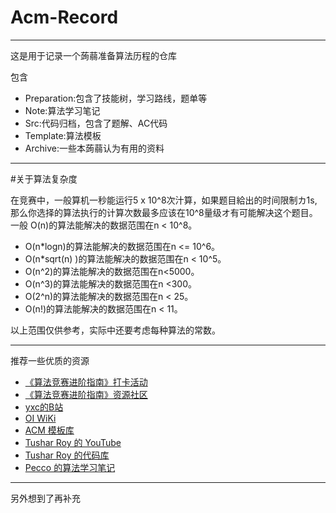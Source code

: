 # Acm-Record <br/>
______
这是用于记录一个蒟蒻准备算法历程的仓库 <br/>

包含 <br/>
  + Preparation:包含了技能树，学习路线，题单等<br/>
  + Note:算法学习笔记<br/>
  + Src:代码归档，包含了题解、AC代码<br/>
  + Template:算法模板<br/>
  + Archive:一些本蒟蒻认为有用的资料<br/>
______
#关于算法复杂度

在竞赛中，一般算机一秒能运行5 x 10^8次汁算，如果题目給出的时间限制カ1s,那么你选择的算法执行的计算次数最多应该在10^8量级オ有可能解决这个题目。一般 O(n)的算法能解决的数据范围在n < 10^8。

- O(n*logn)的算法能解决的数据范围在n <= 10^6。
- O(n*sqrt(n) )的算法能解决的数据范围在n < 10^5。
- O(n^2)的算法能解决的数据范围在n<5000。
- O(n^3)的算法能解决的数据范围在n <300。
- O(2^n)的算法能解决的数据范围在n < 25。
- O(n!)的算法能解决的数据范围在n < 11。

以上范围仅供参考，实际中还要考虑每种算法的常数。
______
推荐一些优质的资源
- [《算法竞赛进阶指南》打卡活动](https://www.acwing.com/activity/content/introduction/6/)
- [《算法竞赛进阶指南》资源社区](https://github.com/lydrainbowcat/tedukuri)
- [yxc的B站](https://space.bilibili.com/7836741/)
- [OI WiKi](https://github.com/OI-wiki/OI-wiki)
- [ACM 模板库](https://github.com/F0RE1GNERS/template)
- [Tushar Roy 的 YouTube](https://www.youtube.com/user/tusharroy2525)
- [Tushar Roy 的代码库](https://github.com/mission-peace/interview)
- [Pecco 的算法学习笔记](https://www.zhihu.com/column/c_1182444932760125440)
______
另外想到了再补充

